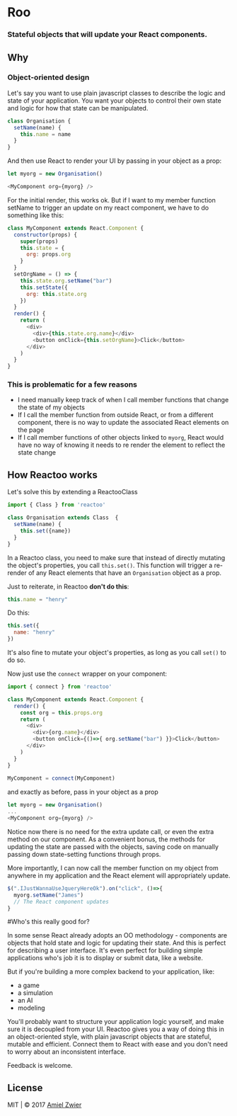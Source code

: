 # Roo

### Stateful objects that will update your React components.

## Why

### Object-oriented design
Let's say you want to use plain javascript classes to describe the logic and state of your application. You want your objects to control their own state and logic for how that state can be manipulated.
	
```javascript
class Organisation {
  setName(name) {
    this.name = name
  }
}
```
	
And then use React to render your UI by passing in your object as a prop:

```javascript
let myorg = new Organisation()

<MyComponent org={myorg} />	
```

For the initial render, this works ok. But if I want to my member function setName to trigger an update on my react component, we have to do something like this:

```javascript
class MyComponent extends React.Component {
  constructor(props) {
    super(props)
    this.state = {
      org: props.org
    }
  }
  setOrgName = () => {
    this.state.org.setName("bar")
    this.setState({
      org: this.state.org
    })
  }
  render() {
	return (
	  <div>
		<div>{this.state.org.name}</div>
		<button onClick={this.setOrgName}>Click</button>
	  </div>
	)
  }
}
```

### This is problematic for a few reasons

* I need manually keep track of when I call member functions that change the state of my objects
* If I call the member function from outside React, or from a different component, there is no way to update the associated React elements on the page
* If I call member functions of other objects linked to ```myorg```, React would have no way of knowing it needs to re render the element to reflect the state change

## How Reactoo works
Let's solve this by extending a ReactooClass

```javascript
import { Class } from 'reactoo'

class Organisation extends Class  {
  setName(name) { 
    this.set({name}) 
  }
}
```	

In a Reactoo class, you need to make sure that instead of directly mutating the object's properties, you call ```this.set()```. This function will trigger a re-render of any React elements that have an ```Organisation``` object as a prop.

Just to reiterate, in Reactoo **don't do this**: 

```javascript
this.name = "henry"
```

Do this:

```javascript
this.set({ 
  name: "henry"
})
``` 
 
 
It's also fine to mutate your object's properties, as long as you call ```set()``` to do so.

Now just use the ```connect``` wrapper on your component:

```javascript
import { connect } from 'reactoo'

class MyComponent extends React.Component {
  render() {
    const org = this.props.org
    return (
      <div>
        <div>{org.name}</div>
        <button onClick={()=>{ org.setName("bar") }}>Click</button>
      </div>
    )
  }
}
	
MyComponent = connect(MyComponent)
```

and exactly as before, pass in your object as a prop

```javascript
let myorg = new Organisation()
...
<MyComponent org={myorg} /> 
```

Notice now there is no need for the extra update call, or even the extra method on our component. As a convenient bonus, the methods for updating the state are passed with the objects, saving code on manually passing down state-setting functions through props.

More importantly, I can now call the member function on my object from anywhere in my application and the React element will appropriately update.

```javascript
$(".IJustWannaUseJqueryHereOk").on("click", ()=>{
  myorg.setName("James")
  // The React component updates
}	

```
#Who's this really good for?

In some sense React already adopts an OO methodology - components are objects that hold state and logic for updating their state. And this is perfect for describing a user interface. It's even perfect for building simple applications who's job it is to display or submit data, like a website.

But if you're building a more complex backend to your application, like:

* a game
* a simulation
* an AI
* modeling

You'll probably want to structure your application logic yourself, and make sure it is decoupled from your UI. Reactoo gives you a way of doing this in an object-oriented style, with plain javascript objects that are stateful, mutable and efficient. Connect them to React with ease and you don't need to worry about an inconsistent interface.

Feedback is welcome.

 

## License

MIT | © 2017 [Amiel Zwier](http://amielzwier.com)
	